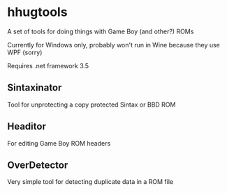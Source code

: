 hhugtools
=========
A set of tools for doing things with Game Boy (and other?) ROMs

Currently for Windows only, probably won't run in Wine because they use WPF (sorry)

Requires .net framework 3.5

Sintaxinator
------------
Tool for unprotecting a copy protected Sintax or BBD ROM

Headitor
--------
For editing Game Boy ROM headers

OverDetector
------------
Very simple tool for detecting duplicate data in a ROM file
